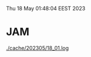 Thu 18 May 01:48:04 EEST 2023
# JAM
<a href='./cache/202305/18_01.log'>./cache/202305/18_01.log</a>
